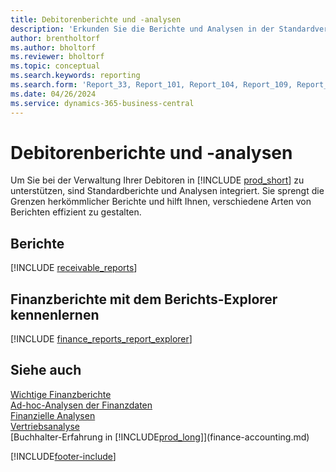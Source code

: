 ```yaml
---
title: Debitorenberichte und -analysen
description: 'Erkunden Sie die Berichte und Analysen in der Standardversion von Business Central, mit denen Sie Ihre Debitoren im Blick behalten können.'
author: brentholtorf
ms.author: bholtorf
ms.reviewer: bholtorf
ms.topic: conceptual
ms.search.keywords: reporting
ms.search.form: 'Report_33, Report_101, Report_104, Report_109, Report_112, Report_120, Report_121, Report_129, Report_211, Report_1316'
ms.date: 04/26/2024
ms.service: dynamics-365-business-central
---
```

# Debitorenberichte und -analysen

Um Sie bei der Verwaltung Ihrer Debitoren in [!INCLUDE [prod_short](includes/prod_short.md)] zu unterstützen, sind Standardberichte und Analysen integriert. Sie sprengt die Grenzen herkömmlicher Berichte und hilft Ihnen, verschiedene Arten von Berichten effizient zu gestalten.  

## Berichte

[!INCLUDE [receivable_reports](includes/receivable-reports-include.md)]

## Finanzberichte mit dem Berichts-Explorer kennenlernen

[!INCLUDE [finance_reports_report_explorer](includes/finance-reports-report-explorer-include.md)]


## Siehe auch

[Wichtige Finanzberichte](finance-reports.md)  
[Ad-hoc-Analysen der Finanzdaten](ad-hoc-analysis-finance.md)   
[Finanzielle Analysen](bi.md)   
[Vertriebsanalyse](sales-analytics-overview.md)  
[Buchhalter-Erfahrung in [!INCLUDE[prod_long](includes/prod_long.md)]](finance-accounting.md)  

[!INCLUDE[footer-include](includes/footer-banner.md)]
